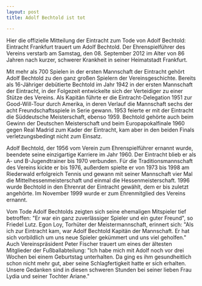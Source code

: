 ```yaml
---
layout: post
title: Adolf Bechtold ist tot

---
```


Hier die offizielle Mitteilung der Eintracht zum Tode von Adolf Bechtold: Eintracht Frankfurt trauert um Adolf Bechtold. Der Ehrenspielführer des Vereins verstarb am Samstag, den 08. September 2012 im Alter von 86 Jahren nach kurzer, schwerer Krankheit in seiner Heimatstadt Frankfurt.

Mit mehr als 700 Spielen in der ersten Mannschaft der Eintracht gehört Adolf Bechtold zu den ganz großen Spielern der Vereinsgeschichte. Bereits als 16-Jähriger debütierte Bechtold im Jahr 1942 in der ersten Mannschaft der Eintracht, in der Folgezeit entwickelte sich der Verteidiger zu einer Stütze des Vereins. Als Kapitän führte er die Eintracht-Delegation 1951 zur Good-Will-Tour durch Amerika, in deren Verlauf die Mannschaft sechs der acht Freundschaftsspiele in Serie gewann. 1953 feierte er mit der Eintracht die Süddeutsche Meisterschaft, ebenso 1959. Bechtold gehörte auch beim Gewinn der Deutschen Meisterschaft und beim Europapokalfinale 1960 gegen Real Madrid zum Kader der Eintracht, kam aber in den beiden Finals verletzungsbedingt nicht zum Einsatz.

Adolf Bechtold, der 1956 vom Verein zum Ehrenspielführer ernannt wurde, beendete seine einzigartige Karriere im Jahr 1960. Der Eintracht blieb er als A- und B-Jugendtrainer bis 1970 verbunden. Für die Traditionsmannschaft des Vereins kickte er bis 1976, außerdem spielte er von 1973 bis 1998 am Riederwald erfolgreich Tennis und gewann mit seiner Mannschaft vier Mal die Mittelhessenmeisterschaft und einmal die Hessenmeisterschaft. 1996 wurde Bechtold in den Ehrenrat der Eintracht gewählt, dem er bis zuletzt angehörte. Im November 1999 wurde er zum Ehrenmitglied des Vereins ernannt.

Vom Tode Adolf Bechtolds zeigten sich seine ehemaligen Mitspieler tief betroffen: "Er war ein ganz zuverlässiger Spieler und ein guter Freund", so Friedel Lutz. Egon Loy, Torhüter der Meistermannschaft, erinnert sich: "Als ich zur Eintracht kam, war Adolf Bechtold Kapitän der Mannschaft. Er hat sich vorbildlich um uns neue Spieler gekümmert und uns viel geholfen." Auch Vereinspräsident Peter Fischer trauert um eines der ältesten Mitglieder der Fußballabteilung: "Ich habe mich mit Adolf noch vor drei Wochen bei einem Geburtstag unterhalten. Da ging es ihm gesundheitlich schon nicht mehr gut, aber seine Schlagfertigkeit hatte er sich erhalten. Unsere Gedanken sind in diesen schweren Stunden bei seiner lieben Frau Lydia und seiner Tochter Ariane."
